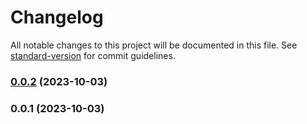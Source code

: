# Changelog

All notable changes to this project will be documented in this file. See [standard-version](https://github.com/conventional-changelog/standard-version) for commit guidelines.

### [0.0.2](https://github.com/Tome-JS/tome-js/compare/v0.0.1...v0.0.2) (2023-10-03)

### 0.0.1 (2023-10-03)
